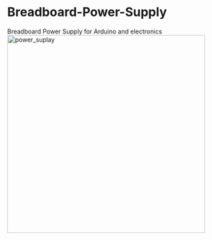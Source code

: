 # Breadboard-Power-Supply
Breadboard Power Supply for Arduino and electronics 
<img width="455" alt="power_suplay" src="https://github.com/LevanChagelishvili/Breadboard-Power-Supply/assets/105656257/235ed22f-db85-49d6-a87d-37143c02d07f">
